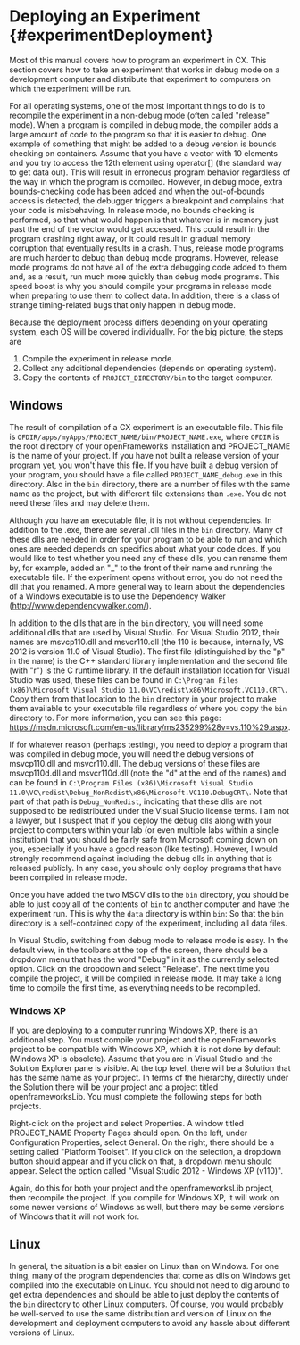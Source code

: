 Deploying an Experiment {#experimentDeployment}
=======================

Most of this manual covers how to program an experiment in CX. This section covers how to take an experiment that works in debug mode on a development computer and distribute that experiment to computers on which the experiment will be run.

For all operating systems, one of the most important things to do is to recompile the experiment in a non-debug mode (often called "release" mode). When a program is compiled in debug mode, the compiler adds a large amount of code to the program so that it is easier to debug. One example of something that might be added to a debug version is bounds checking on containers. Assume that you have a vector with 10 elements and you try to access the 12th element using operator[] (the standard way to get data out). This will result in erroneous program behavior regardless of the way in which the program is compiled. However, in debug mode, extra bounds-checking code has been added and when the out-of-bounds access is detected, the debugger triggers a breakpoint and complains that your code is misbehaving. In release mode, no bounds checking is performed, so that what would happen is that whatever is in memory just past the end of the vector would get accessed. This could result in the program crashing right away, or it could result in gradual memory corruption that eventually results in a crash. Thus, release mode programs are much harder to debug than debug mode programs. However, release mode programs do not have all of the extra debugging code added to them and, as a result, run much more quickly than debug mode programs. This speed boost is why you should compile your programs in release mode when preparing to use them to collect data. In addition, there is a class of strange timing-related bugs that only happen in debug mode.

Because the deployment process differs depending on your operating system, each OS will be covered individually. For the big picture, the steps are
1. Compile the experiment in release mode.
2. Collect any additional dependencies (depends on operating system).
3. Copy the contents of `PROJECT_DIRECTORY/bin` to the target computer.


Windows
-------

The result of compilation of a CX experiment is an executable file. This file is `OFDIR/apps/myApps/PROJECT_NAME/bin/PROJECT_NAME.exe`, where `OFDIR` is the root directory of your openFrameworks installation and PROJECT_NAME is the name of your project. If you have not built a release version of your program yet, you won't have this file. If you have built a debug version of your program, you should have a file called `PROJECT_NAME_debug.exe` in this directory. Also in the `bin` directory, there are a number of files with the same name as the project, but with different file extensions than `.exe`. You do not need these files and may delete them.  

Although you have an executable file, it is not without dependencies. In addition to the .exe, there are several .dll files in the `bin` directory. Many of these dlls are needed in order for your program to be able to run and which ones are needed depends on specifics about what your code does. If you would like to test whether you need any of these dlls, you can rename them by, for example, added an "_" to the front of their name and running the executable file. If the experiment opens without error, you do not need the dll that you renamed. A more general way to learn about the dependencies of a Windows executable is to use the Dependency Walker (http://www.dependencywalker.com/).

In addition to the dlls that are in the `bin` directory, you will need some additional dlls that are used by Visual Studio. For Visual Studio 2012, their names are msvcp110.dll and msvcr110.dll (the 110 is because, internally, VS 2012 is version 11.0 of Visual Studio). The first file (distinguished by the "p" in the name) is the C++ standard library implementation and the second file (with "r") is the C runtime library. If the default installation location for Visual Studio was used, these files can be found in `C:\Program Files (x86)\Microsoft Visual Studio 11.0\VC\redist\x86\Microsoft.VC110.CRT\`. Copy them from that location to the `bin` directory in your project to make them available to your executable file regardless of where you copy the `bin` directory to. For more information, you can see this page: https://msdn.microsoft.com/en-us/library/ms235299%28v=vs.110%29.aspx. 

If for whatever reason (perhaps testing), you need to deploy a program that was compiled in debug mode, you will need the debug versions of msvcp110.dll and msvcr110.dll. The debug versions of these files are msvcp110d.dll and msvcr110d.dll (note the "d" at the end of the names) and can be found in `C:\Program Files (x86)\Microsoft Visual Studio 11.0\VC\redist\Debug_NonRedist\x86\Microsoft.VC110.DebugCRT\`. Note that part of that path is `Debug_NonRedist`, indicating that these dlls are not supposed to be redistributed under the Visual Studio license terms. I am not a lawyer, but I suspect that if you deploy the debug dlls along with your project to computers within your lab (or even multiple labs within a single institution) that you should be fairly safe from Microsoft coming down on you, especially if you have a good reason (like testing). However, I would strongly recommend against including the debug dlls in anything that is released publicly. In any case, you should only deploy programs that have been compiled in release mode.

Once you have added the two MSCV dlls to the `bin` directory, you should be able to just copy all of the contents of `bin` to another computer and have the experiment run. This is why the `data` directory is within `bin`: So that the `bin` directory is a self-contained copy of the experiment, including all data files.

In Visual Studio, switching from debug mode to release mode is easy. In the default view, in the toolbars at the top of the screen, there should be a dropdown menu that has the word "Debug" in it as the currently selected option. Click on the dropdown and select "Release". The next time you compile the project, it will be compiled in release mode. It may take a long time to compile the first time, as everything needs to be recompiled.

### Windows XP

If you are deploying to a computer running Windows XP, there is an additional step. You must compile your project and the openFrameworks project to be compatible with Windows XP, which it is not done by default (Windows XP is obsolete). Assume that you are in Visual Studio and the Solution Explorer pane is visible. At the top level, there will be a Solution that has the same name as your project. In terms of the hierarchy, directly under the Solution there will be your project and a project titled openframeworksLib. You must complete the following steps for both projects.

Right-click on the project and select Properties. A window titled PROJECT_NAME Property Pages should open. On the left, under Configuration Properties, select General. On the right, there should be a setting called "Platform Toolset". If you click on the selection, a dropdown button should appear and if you click on that, a dropdown menu should appear. Select the option called "Visual Studio 2012 - Windows XP (v110)".

Again, do this for both your project and the openframeworksLib project, then recompile the project. If you compile for Windows XP, it will work on some newer versions of Windows as well, but there may be some versions of Windows that it will not work for.



Linux
-----
In general, the situation is a bit easier on Linux than on Windows. For one thing, many of the program dependencies that come as dlls on Windows get compiled into the executable on Linux. You should not need to dig around to get extra dependencies and should be able to just deploy the contents of the `bin` directory to other Linux computers. Of course, you would probably be well-served to use the same distribution and version of Linux on the development and deployment computers to avoid any hassle about different versions of Linux.



